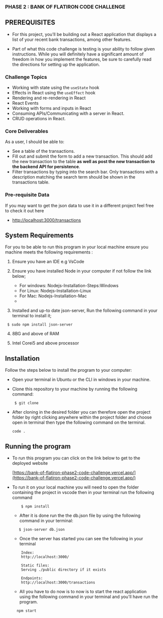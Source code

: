 ### PHASE 2 : BANK OF FLATIRON CODE CHALLENGE

## PREREQUISITES

- For this project, you’ll be building out a React application that displays a list of your recent bank transactions, among other features.

- Part of what this code challenge is testing is your ability to follow given instructions. While you will definitely have a significant amount of freedom in how you implement the features, be sure to carefully read the directions for setting up the application.

### Challenge Topics

- Working with state using the `useState` hook
- Effects in React using the `useEffect` hook
- Rendering and re-rendering in React
- React Events
- Working with forms and inputs in React
- Consuming APIs/Communicating with a server in React.
- CRUD operations in React.

### Core Deliverables

As a user, I should be able to:

- See a table of the transactions.
- Fill out and submit the form to add a new transaction. This should add the new transaction to the table **as well as post the new transaction to the backend API for persistence**.
- Filter transactions by typing into the search bar. Only transactions with a description matching the search term should be shown in the transactions table.

### Pre-requisite Data

If you may want to get the json data to use it in a different project feel free to check it out here

- [http://localhost:3000/transactions](http://localhost:3000/transactions)

## System Requirements

For you to be able to run this program in your local machine ensure you machine meets the following requirements :

1. Ensure you have an IDE e.g VsCode

2. Ensure you have installed Node in your computer if not follow the link below;

   - For windows: Nodejs-Installation-Steps:Windows
   - For Linux: Nodejs-Installation-Linux
   - For Mac: Nodejs-Installation-Mac
   -

3. Installed and up-to date json-server, Run the following command in your terminal to install it;

```console
 $ sudo npm install json-server
```

4. 8BG and above of RAM

5. Intel Corei5 and above processor

## Installation

Follow the steps below to install the program to your computer:

- Open your terminal in Ubuntu or the CLI in windows in your machine.
- Clone this repository to your machine by running the following command:
  ```console
   $ git clone
  ```
- After cloning in the desired folder you can therefore open the project folder by right clicking anywhere within the project folder and choose open in terminal then type the following command on the terminal.

  `code .`

## Running the program

- To run this program you can click on the link below to get to the deployed website

  [https://bank-of-flatiron-phase2-code-challenge.vercel.app/](https://bank-of-flatiron-phase2-code-challenge.vercel.app/)

- To run it on your local machine you will need to open the folder containing the project in vscode then in your terminal run the following command

  ```console
      $ npm install
  ```

  - After it is done run the the db.json file by using the following command in your terminal:

  ```console
     $ json-server db.json
  ```

  - Once the server has started you can see the following in your terminal

  ```console
      Index:
      http://localhost:3000/

      Static files:
      Serving ./public directory if it exists

      Endpoints:
      http://localhost:3000/transactions
  ```

  - All you have to do now is to now is to start the react application using the following command in your terminal and you'll have run the program.

  ```
    npm start
  ```
